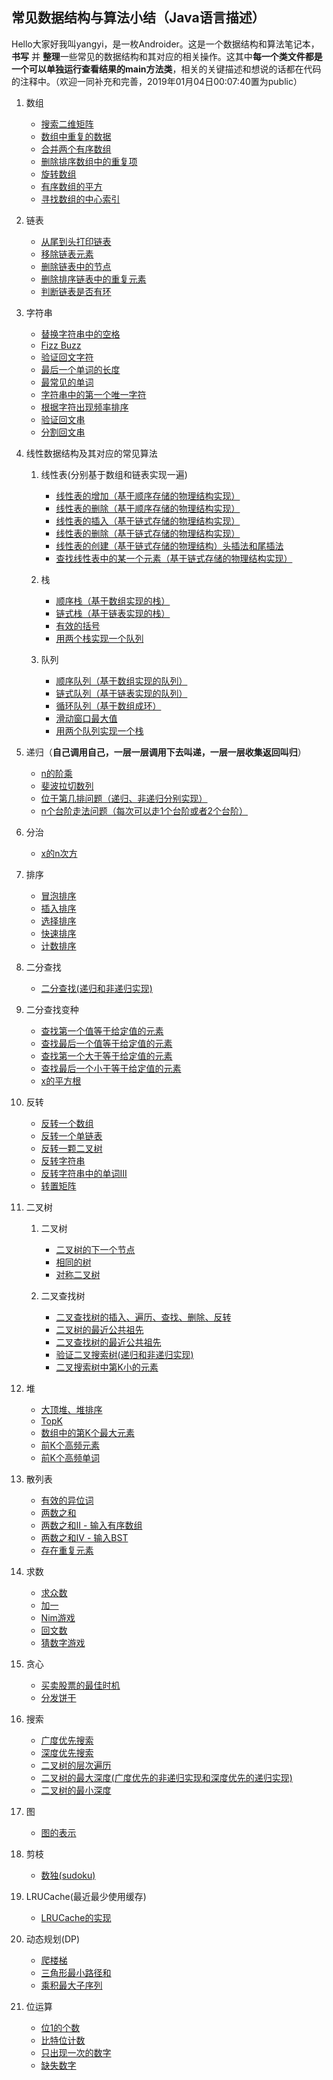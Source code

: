 ## 常见数据结构与算法小结（Java语言描述）

Hello大家好我叫yangyi，是一枚Androider。这是一个数据结构和算法笔记本，**书写** 并 **整理**一些常见的数据结构和其对应的相关操作。这其中**每一个类文件都是一个可以单独运行查看结果的main方法类**，相关的关键描述和想说的话都在代码的注释中。（欢迎一同补充和完善，2019年01月04日00:07:40置为public）

1. 数组
    - [搜索二维矩阵](/src/ds/FindInDoubleArray.java)
    - [数组中重复的数据](/src/ds/RepeatInArray.java)
    - [合并两个有序数组](/src/ds/MergeArray.java)
    - [删除排序数组中的重复项](/src/ds/RemoveDuplicates.java)
    - [旋转数组](/src/ds/RotateArray.java)
    - [有序数组的平方](/src/ds/SortedSquares.java)
    - [寻找数组的中心索引](/src/ds/PivotIndex.java)

2. 链表
    - [从尾到头打印链表](/src/ds/ReversePrintLink.java)
    - [移除链表元素](/src/ds/RemoveElements.java)
    - [删除链表中的节点](/src/ds/DeleteNode.java)
    - [删除排序链表中的重复元素](/src/ds/DeleteDuplicates.java)
    - [判断链表是否有环](/src/ds/CycleLink.java)

3. 字符串
    - [替换字符串中的空格](/src/ds/ReplaceBlankInString.java)
    - [Fizz Buzz](/src/ds/FizzBuzz.java)
    - [验证回文字符](/src/ds/ValidPalindromeString.java)
    - [最后一个单词的长度](/src/ds/LengthOfLastWord.java)
    - [最常见的单词](/src/ds/MostCommonWord.java)
    - [字符串中的第一个唯一字符](/src/ds/FirstUniqChar.java)
    - [根据字符出现频率排序](/src/ds/FrequencySort.java)
    - [验证回文串](/src/ds/PalindromeI.java)
    - [分割回文串](/src/ds/Partition.java)

4. 线性数据结构及其对应的常见算法

    1. 线性表(分别基于数组和链表实现一遍)
        - [线性表的增加（基于顺序存储的物理结构实现）](/src/ds/ListInsert.java)
        - [线性表的删除（基于顺序存储的物理结构实现）](/src/ds/ListDelete.java)
        - [线性表的插入（基于链式存储的物理结构实现）](/src/ds/LinkInsert.java)
        - [线性表的删除（基于链式存储的物理结构实现）](/src/ds/LinkDelete.java)
        - [线性表的创建（基于链式存储的物理结构）头插法和尾插法](/src/ds/LinkCreate.java)
        - [查找线性表中的某一个元素（基于链式存储的物理结构实现）](/src/ds/LinkGet.java)
        
    2. 栈
        - [顺序栈（基于数组实现的栈）](/src/ds/ArrayStack.java)
        - [链式栈（基于链表实现的栈）](/src/ds/LinkStack.java)
        - [有效的括号](/src/ds/ValidParentheses.java)
        - [用两个栈实现一个队列](/src/ds/MyQueue.java)
        
    3. 队列
        - [顺序队列（基于数组实现的队列）](/src/ds/ArrayQueue.java)
        - [链式队列（基于链表实现的队列）](/src/ds/LinkQueue.java)
        - [循环队列（基于数组成环）](/src/ds/CircleQueue.java)
        - [滑动窗口最大值](/src/ds/MaxSlidingWindow.java)
        - [用两个队列实现一个栈](/src/ds/MyStack.java)
        
5. 递归（**自己调用自己，一层一层调用下去叫递，一层一层收集返回叫归**）
    - [n的阶乘](/src/ds/Factorial.java)
    - [斐波拉切数列](/src/ds/FibonacciArray.java)
    - [位于第几排问题（递归、非递归分别实现）](/src/ds/LocationRow.java)
    - [n个台阶走法问题（每次可以走1个台阶或者2个台阶）](/src/ds/OneTwoStep.java)
    
6. 分治
    - [x的n次方](/src/ds/Pow.java)

7. 排序
    - [冒泡排序](/src/ds/BubbleSort.java)
    - [插入排序](/src/ds/InsertSort.java)
    - [选择排序](/src/ds/SelectionSort.java)
    - [快速排序](/src/ds/QuickSort.java)
    - [计数排序](/src/ds/CountSort.java)

8. 二分查找
    - [二分查找(递归和非递归实现)](/src/ds/BinarySearch.java)
    
9. 二分查找变种
    - [查找第一个值等于给定值的元素](/src/ds/BSFirstEquals.java)
    - [查找最后一个值等于给定值的元素](/src/ds/BSEndEquals.java)
    - [查找第一个大于等于给定值的元素](/src/ds/BSFirstMore.java)
    - [查找最后一个小于等于给定值的元素](/src/ds/BSEndLess.java)
    - [x的平方根](/src/ds/MySqrt.java)
    
10. 反转
    - [反转一个数组](/src/ds/ReverseArray.java)
    - [反转一个单链表](/src/ds/ReverseLink.java)
    - [反转一颗二叉树](/src/ds/InvertTree.java)
    - [反转字符串](/src/ds/ReverseString.java)
    - [反转字符串中的单词III](/src/ds/ReverseWordsIII.java)
    - [转置矩阵](/src/ds/Transpose.java)
    
11. 二叉树
    1. 二叉树
        - [二叉树的下一个节点](/src/ds/NextNodeInTree.java)
        - [相同的树](/src/ds/SameTree.java)
        - [对称二叉树](/src/ds/SymmetricTree.java)
        
    2. 二叉查找树
        - [二叉查找树的插入、遍历、查找、删除、反转](/src/ds/BinarySearchTree.java)
        - [二叉树的最近公共祖先](/src/ds/TreeLowestCommonAncestor.java)
        - [二叉查找树的最近公共祖先](/src/ds/BSTreeLowestCommonAncestor.java)
        - [验证二叉搜索树(递归和非递归实现)](/src/ds/ValidBST.java)
        - [二叉搜索树中第K小的元素](/src/ds/KthSmallestInBST.java)
        
12. 堆
    - [大顶堆、堆排序](/src/ds/BigHeap.java)
    - [TopK](/src/ds/KthLargest.java)
    - [数组中的第K个最大元素](/src/ds/FindKthLargest.java)
    - [前K个高频元素](/src/ds/TopKFrequent.java)
    - [前K个高频单词](/src/ds/TopKWord.java)
    
13. 散列表
    - [有效的异位词](/src/ds/ValidAnagram.java)
    - [两数之和](/src/ds/TwoSum.java)
    - [两数之和II - 输入有序数组](/src/ds/TwoSumII.java)
    - [两数之和IV - 输入BST](/src/ds/FindTargetBST.java)
    - [存在重复元素](/src/ds/ContainsDuplicate.java)
    
14. 求数
    - [求众数](/src/ds/MajorityElement.java)
    - [加一](/src/ds/PlusOne.java)
    - [Nim游戏](/src/ds/CanWinNim.java)
    - [回文数](/src/ds/Palindrome.java)
    - [猜数字游戏](/src/ds/GetHint.java)
    
15. 贪心
    - [买卖股票的最佳时机](/src/ds/MaxProfit.java)
    - [分发饼干](/src/ds/MaxProfit.java)
    
16. 搜索
    - [广度优先搜索](/src/ds/LevelPrint.java)
    - [深度优先搜索](/src/ds/DepthPrint.java)
    - [二叉树的层次遍历](/src/ds/LevelOrder.java)
    - [二叉树的最大深度(广度优先的非递归实现和深度优先的递归实现)](/src/ds/MaxDepth.java)
    - [二叉树的最小深度](/src/ds/MinDepth.java)
    
17. 图
    - [图的表示](/src/ds/Graph.java)
    
18. 剪枝
    - [数独(sudoku)](/src/ds/Sudoku.java)
    
19. LRUCache(最近最少使用缓存)
    - [LRUCache的实现](/src/ds/LRUCache.java)
    
20. 动态规划(DP)
    - [爬楼梯](/src/ds/ClimbStairs.java)
    - [三角形最小路径和](/src/ds/MinimumTotal.java)
    - [乘积最大子序列](/src/ds/MaxProduct.java)

21. 位运算
    - [位1的个数](/src/ds/HammingWeight.java)
    - [比特位计数](/src/ds/CountBits.java)
    - [只出现一次的数字](/src/ds/SingleNumber.java)
    - [缺失数字](/src/ds/MissingNumber.java)